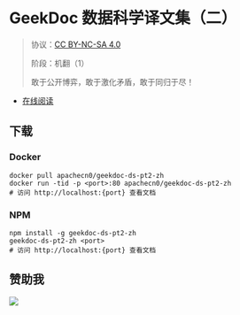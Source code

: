 <!--
    需要填充的占位符：
    
    README.md
    
        GeekDoc 数据科学译文集（二）：文档中文名
        {nameEn}：文档英文名
        {urlEn}：文档原始链接
        gdds2：域名前缀
        飞龙：负责人名称
        wizardforcel：负责人 Github 用户名
        562826179：负责人 QQ
        geekdoc-ds-pt2-zh：ApacheCN 的 Github 仓库名称
        geekdoc-ds-pt2-zh：DockerHub 仓库名称
        geekdoc-ds-pt2-zh：PYPI 包名称
        geekdoc-ds-pt2-zh：NPM 包名称
    
    CNAME
    
        gdds2：域名前缀

    index.html
    
        GeekDoc 数据科学译文集（二）：文档中文名
        #1E90FF：显示颜色
        geekdoc-ds-pt2-zh：ApacheCN 的 Github 仓库名称

    asset/docsify-flygon-footer.js
    
        geekdoc-ds-pt2-zh：ApacheCN 的 Github 仓库名称
-->

# GeekDoc 数据科学译文集（二）

> 协议：[CC BY-NC-SA 4.0](http://creativecommons.org/licenses/by-nc-sa/4.0/)
> 
> 阶段：机翻（1）
> 
> 敢于公开博弈，敢于激化矛盾，敢于同归于尽！

* [在线阅读](https://gdds2.flygon.net)

## 下载

### Docker

```
docker pull apachecn0/geekdoc-ds-pt2-zh
docker run -tid -p <port>:80 apachecn0/geekdoc-ds-pt2-zh
# 访问 http://localhost:{port} 查看文档
```

### NPM

```
npm install -g geekdoc-ds-pt2-zh
geekdoc-ds-pt2-zh <port>
# 访问 http://localhost:{port} 查看文档
```

## 赞助我

![](https://img-blog.csdnimg.cn/20200112005920729.png)
